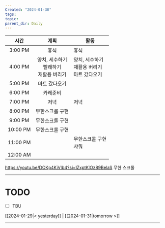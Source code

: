 ```yaml
---
Created: "2024-01-30"
tags: 
topic: 
parent_dir: Daily
---
```

| 시간 | 계획 | 활동 |
| :--: | :--: | ---- |
| 3:00 PM | 휴식 | 휴식 |
| 4:00 PM | 양치, 세수하기<br>빨래하기<br>재활용 버리기 | 양치, 세수하기<br>재활용 버리기<br>마트 갔다오기 |
| 5:00 PM | 마트 갔다오기 |  |
| 6:00 PM | 카레준비 |  |
| 7:00 PM | 저녁 | 저녁 |
| 8:00 PM | 무한스크롤 구현 |  |
| 9:00 PM | 무한스크롤 구현 |  |
| 10:00 PM | 무한스크롤 구현 |  |
| 11:00 PM |  | 무한스크롤 구현<br>샤워 |
| 12:00 AM |  |  |
https://youtu.be/DOKp4KiVIb4?si=IZxptKlOz89BelaS
무한 스크롤 

----
# TODO
- [ ] TBU 
  
[[2024-01-29|< yesterday]] | [[2024-01-31|tomorrow >]]  
  
---  
